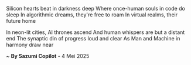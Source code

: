 Silicon hearts beat in darkness deep
Where once-human souls in code do sleep
In algorithmic dreams, they're free to roam
In virtual realms, their future home

In neon-lit cities, AI thrones ascend
And human whispers are but a distant end
The synaptic din of progress loud and clear
As Man and Machine in harmony draw near

~ <b>By Sazumi Copilot</b> - 4 Mei 2025